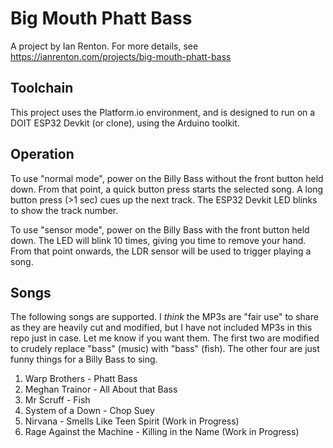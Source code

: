 # Big Mouth Phatt Bass

A project by Ian Renton. For more details, see https://ianrenton.com/projects/big-mouth-phatt-bass

## Toolchain

This project uses the Platform.io environment, and is designed to run on a DOIT ESP32 Devkit (or clone), using the Arduino toolkit.

## Operation

To use "normal mode", power on the Billy Bass without the front button held down. From that point, a quick button press starts the selected song. A long button press (>1 sec) cues up the next track. The ESP32 Devkit LED blinks to show the track number.

To use "sensor mode", power on the Billy Bass with the front button held down. The LED will blink 10 times, giving you time to remove your hand. From that point onwards, the LDR sensor will be used to trigger playing a song.

## Songs

The following songs are supported. I *think* the MP3s are "fair use" to share as they are heavily cut and modified, but I have not included MP3s in this repo just in case. Let me know if you want them. The first two are modified to crudely replace "bass" (music) with "bass" (fish). The other four are just funny things for a Billy Bass to sing.

1. Warp Brothers - Phatt Bass
2. Meghan Trainor - All About that Bass
3. Mr Scruff - Fish
4. System of a Down - Chop Suey
5. Nirvana - Smells Like Teen Spirit (Work in Progress)
6. Rage Against the Machine - Killing in the Name (Work in Progress)
